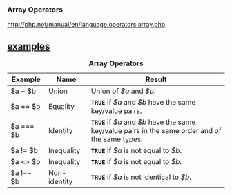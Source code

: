 ### Array Operators

http://php.net/manual/en/language.operators.array.php

[examples](./example/array-operators.php)
--------------------------

<table class="doctable table">
<caption><strong>Array Operators</strong></caption>

 <thead>
  <tr>
   <th>Example</th>
   <th>Name</th>
   <th>Result</th>
  </tr>

 </thead>

 <tbody class="tbody">
  <tr>
   <td>$a + $b</td>
   <td>Union</td>
   <td>Union of <var class="varname"><var class="varname">$a</var></var> and <var class="varname"><var class="varname">$b</var></var>.</td>
  </tr>

  <tr>
   <td>$a == $b</td>
   <td>Equality</td>
   <td><strong><code>TRUE</code></strong> if <var class="varname"><var class="varname">$a</var></var> and <var class="varname"><var class="varname">$b</var></var> have the same key/value pairs.</td>
  </tr>

  <tr>
   <td>$a === $b</td>
   <td>Identity</td>
   <td><strong><code>TRUE</code></strong> if <var class="varname"><var class="varname">$a</var></var> and <var class="varname"><var class="varname">$b</var></var> have the same key/value pairs in the same
    order and of the same types.</td>
  </tr>

  <tr>
   <td>$a != $b</td>
   <td>Inequality</td>
   <td><strong><code>TRUE</code></strong> if <var class="varname"><var class="varname">$a</var></var> is not equal to <var class="varname"><var class="varname">$b</var></var>.</td>
  </tr>

  <tr>
   <td>$a &lt;&gt; $b</td>
   <td>Inequality</td>
   <td><strong><code>TRUE</code></strong> if <var class="varname"><var class="varname">$a</var></var> is not equal to <var class="varname"><var class="varname">$b</var></var>.</td>
  </tr>

  <tr>
   <td>$a !== $b</td>
   <td>Non-identity</td>
   <td><strong><code>TRUE</code></strong> if <var class="varname"><var class="varname">$a</var></var> is not identical to <var class="varname"><var class="varname">$b</var></var>.</td>
  </tr>

 </tbody>

</table>
